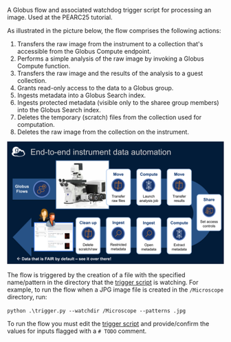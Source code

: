 A Globus flow and associated watchdog trigger script for processing an image. Used at the PEARC25 tutorial.

As illustrated in the picture below, the flow comprises the following actions:

1. Transfers the raw image from the instrument to a collection that's accessible from the Globus Compute endpoint.
1. Performs a simple analysis of the raw image by invoking a Globus Compute function.
1. Transfers the raw image and the results of the analysis to a guest collection.
1. Grants read-only access to the data to a Globus group.
1. Ingests metadata into a Globus Search index.
1. Ingests protected metadata (visible only to the sharee group members) into the Globus Search index.
1. Deletes the temporary (scratch) files from the collection used for computation.
1. Deletes the raw image from the collection on the instrument.

![Imsage showing the actions in a Globus flow that processes images coming from an instrument](/img/instrument_demostration_flow.png?raw=true "Instrument Data Processing Flow")

The flow is triggered by the creation of a file with the specified name/pattern in the directory that the [trigger script](https://github.com/globus/pearc25-tutorial/blob/main/trigger.py) is watching. For example, to run the flow when a JPG image file is created in the `/Microscope` directory, run:

`python .\trigger.py --watchdir /Microscope --patterns .jpg`

To run the flow you must edit the [trigger script](https://github.com/globus/pearc25-tutorial/blob/main/trigger.py) and provide/confirm the values for inputs flagged with a `# TODO` comment.